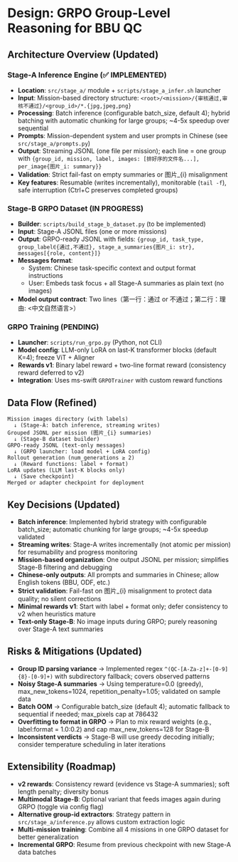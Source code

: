 # Design: GRPO Group-Level Reasoning for BBU QC

## Architecture Overview (Updated)

### Stage-A Inference Engine (✅ IMPLEMENTED)
- **Location**: `src/stage_a/` module + `scripts/stage_a_infer.sh` launcher
- **Input**: Mission-based directory structure: `<root>/<mission>/{审核通过,审核不通过}/<group_id>/*.{jpg,jpeg,png}`
- **Processing**: Batch inference (configurable batch_size, default 4); hybrid batching with automatic chunking for large groups; ~4-5x speedup over sequential
- **Prompts**: Mission-dependent system and user prompts in Chinese (see `src/stage_a/prompts.py`)
- **Output**: Streaming JSONL (one file per mission); each line = one group with `{group_id, mission, label, images: [排好序的文件名...], per_image{图片_i: summary}}`
- **Validation**: Strict fail-fast on empty summaries or 图片_{i} misalignment
- **Key features**: Resumable (writes incrementally), monitorable (`tail -f`), safe interruption (Ctrl+C preserves completed groups)

### Stage-B GRPO Dataset (IN PROGRESS)
- **Builder**: `scripts/build_stage_b_dataset.py` (to be implemented)
- **Input**: Stage-A JSONL files (one or more missions)
- **Output**: GRPO-ready JSONL with fields: `{group_id, task_type, group_label∈{通过,不通过}, stage_a_summaries{图片_i: str}, messages[{role, content}]}`
- **Messages format**:
  - System: Chinese task-specific context and output format instructions
  - User: Embeds task focus + all Stage-A summaries as plain text (no images)
- **Model output contract**: Two lines（第一行：通过 or 不通过；第二行：理由: <中文自然语言>）

### GRPO Training (PENDING)
- **Launcher**: `scripts/run_grpo.py` (Python, not CLI)
- **Model config**: LLM-only LoRA on last-K transformer blocks (default K=4); freeze ViT + Aligner
- **Rewards v1**: Binary label reward + two-line format reward (consistency reward deferred to v2)
- **Integration**: Uses ms-swift `GRPOTrainer` with custom reward functions

## Data Flow (Refined)
```
Mission images directory (with labels)
  ↓ (Stage-A: batch inference, streaming writes)
Grouped JSONL per mission (图片_{i} summaries)
  ↓ (Stage-B dataset builder)
GRPO-ready JSONL (text-only messages)
  ↓ (GRPO launcher: load model + LoRA config)
Rollout generation (num_generations ≥ 2)
  ↓ (Reward functions: label + format)
LoRA updates (LLM last-K blocks only)
  ↓ (Save checkpoint)
Merged or adapter checkpoint for deployment
```

## Key Decisions (Updated)
- **Batch inference**: Implemented hybrid strategy with configurable batch_size; automatic chunking for large groups; ~4-5x speedup validated
- **Streaming writes**: Stage-A writes incrementally (not atomic per mission) for resumability and progress monitoring
- **Mission-based organization**: One output JSONL per mission; simplifies Stage-B filtering and debugging
- **Chinese-only outputs**: All prompts and summaries in Chinese; allow English tokens (BBU, ODF, etc.)
- **Strict validation**: Fail-fast on 图片_{i} misalignment to protect data quality; no silent corrections
- **Minimal rewards v1**: Start with label + format only; defer consistency to v2 when heuristics mature
- **Text-only Stage-B**: No image inputs during GRPO; purely reasoning over Stage-A text summaries

## Risks & Mitigations (Updated)
- **Group ID parsing variance** → Implemented regex `^(QC-[A-Za-z]+-[0-9]{8}-[0-9]+)` with subdirectory fallback; covers observed patterns
- **Noisy Stage-A summaries** → Using temperature=0.0 (greedy), max_new_tokens=1024, repetition_penalty=1.05; validated on sample data
- **Batch OOM** → Configurable batch_size (default 4); automatic fallback to sequential if needed; max_pixels cap at 786432
- **Overfitting to format in GRPO** → Plan to mix reward weights (e.g., label:format = 1.0:0.2) and cap max_new_tokens=128 for Stage-B
- **Inconsistent verdicts** → Stage-B will use greedy decoding initially; consider temperature scheduling in later iterations

## Extensibility (Roadmap)
- **v2 rewards**: Consistency reward (evidence vs Stage-A summaries); soft length penalty; diversity bonus
- **Multimodal Stage-B**: Optional variant that feeds images again during GRPO (toggle via config flag)
- **Alternative group-id extractors**: Strategy pattern in `src/stage_a/inference.py` allows custom extraction logic
- **Multi-mission training**: Combine all 4 missions in one GRPO dataset for better generalization
- **Incremental GRPO**: Resume from previous checkpoint with new Stage-A data batches
